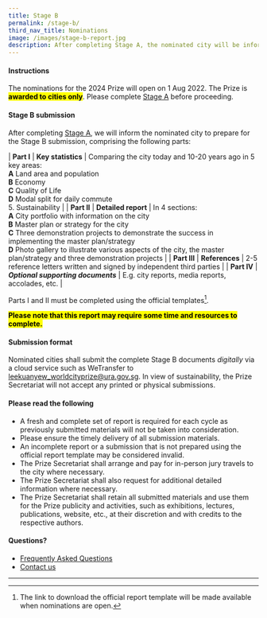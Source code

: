 ```yaml
---
title: Stage B
permalink: /stage-b/
third_nav_title: Nominations
image: /images/stage-b-report.jpg
description: After completing Stage A, the nominated city will be informed to prepare and submit a detailed report using the official report template.
---
```


#### **Instructions**

The nominations for the 2024 Prize will open on 1 Aug 2022. The Prize is **<mark>awarded to cities only</mark>**. Please complete [Stage A](/stage-a) before proceeding.

#### **Stage B submission**

After completing [Stage A](/stage-a), we will inform the nominated city to prepare for the Stage B submission, comprising the following parts: 

| **Part I** | **Key statistics** | Comparing the city today and 10-20 years ago in 5 key areas: <br> **A** Land area and population <br> **B** Economy <br> **C** Quality of Life <br> **D** Modal split for daily commute <br> 5. Sustainability  |
| **Part II** | **Detailed report** | In 4 sections: <br> **A** City portfolio with information on the city <br> **B** Master plan or strategy for the city <br> **C** Three demonstration projects to demonstrate the success in implementing the master plan/strategy <br> **D** Photo gallery to illustrate various aspects of the city, the master plan/strategy and three demonstration projects |
| **Part III** | **References** | 2-5 reference letters written and signed by independent third parties |
| **Part IV** | ***Optional supporting documents*** | E.g. city reports, media reports, accolades, etc. |

Parts I and II must be completed using the official templates[^1].

**<mark>Please note that this report may require some time and resources to complete.</mark>** 

#### **Submission format**

Nominated cities shall submit the complete Stage B documents _digitally_ via a cloud service such as WeTransfer to [leekuanyew_worldcityprize@ura.gov.sg](mailto:leekuanyew_worldcityprize@ura.gov.sg). In view of sustainability, the Prize Secretariat will not accept any printed or physical submissions. 

#### **Please read the following**

- A fresh and complete set of report is required for each cycle as previously submitted materials will not be taken into consideration. 
- Please ensure the timely delivery of all submission materials. 
- An incomplete report or a submission that is not prepared using the official report template may be considered invalid. 
- The Prize Secretariat shall arrange and pay for in-person jury travels to the city where necessary. 
- The Prize Secretariat shall also request for additional detailed information where necessary. 
- The Prize Secretariat shall retain all submitted materials and use them for the Prize publicity and activities, such as exhibitions, lectures, publications, website, etc., at their discretion and with credits to the respective authors. 

#### **Questions?**

- [Frequently Asked Questions](/faq/) 
- [Contact us](/feedback/)

---

[^1]: The link to download the official report template will be made available when nominations are open. 
